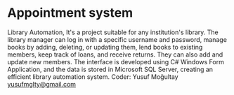 # Appointment system
Library Automation, It's a project suitable for any institution's library. The library manager can log in with a specific username and password, manage
books by adding, deleting, or updating them, lend books to existing members, keep track of loans, and receive returns. They can also add and update new
members. The interface is developed using C# Windows Form Application, and the data is stored in Microsoft SQL Server, creating an efficient library
automation system.
Coder: Yusuf Moğultay yusufmglty@gmail.com
